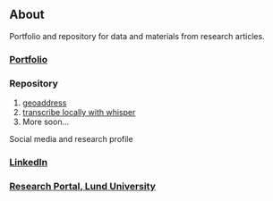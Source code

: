 ## About
Portfolio and repository for data and materials from research articles.
### [Portfolio](./portfolio.md)
### Repository 
1. [geoaddress](https://soderstromkr.github.io/geoaddress/)
1. [transcribe locally with whisper](https://github.com/soderstromkr/transcribe)
1. More soon...

Social media and research profile
### [LinkedIn](https://www.linkedin.com/in/krsoderstrom/)  
### [Research Portal, Lund University](https://portal.research.lu.se/en/persons/kristofer-s%C3%B6derstr%C3%B6m)
